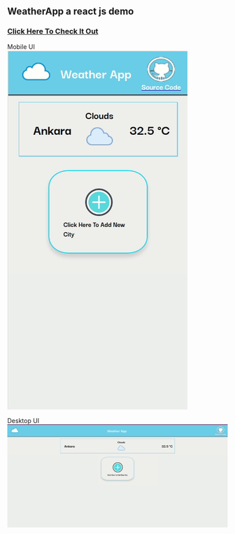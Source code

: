 ## WeatherApp a react js demo

### [Click Here To Check It Out](https://mutluhanb.github.io/weather-app/)

Mobile UI <br>
![](/mobileDemo.gif)
 
Desktop UI
![](/desktopDemo.gif)
